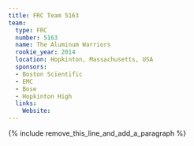 ```yaml
---
title: FRC Team 5163
team:
  type: FRC
  number: 5163
  name: The Aluminum Warriors
  rookie_year: 2014
  location: Hopkinton, Massachusetts, USA
  sponsors:
  - Boston Scientific
  - EMC
  - Bose
  - Hopkinton High
  links:
    Website:
---
```


{% include remove_this_line_and_add_a_paragraph %}